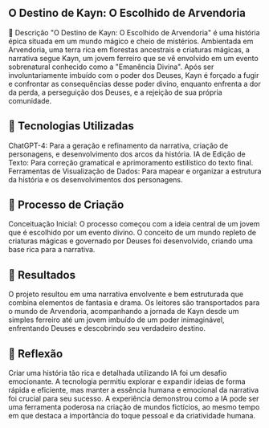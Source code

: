 ## O Destino de Kayn: O Escolhido de Arvendoria

📒 Descrição
"O Destino de Kayn: O Escolhido de Arvendoria" é uma história épica situada em um mundo mágico e cheio de mistérios. Ambientada em Arvendoria, uma terra rica em florestas ancestrais e criaturas mágicas, a narrativa segue Kayn, um jovem ferreiro que se vê envolvido em um evento sobrenatural conhecido como a "Emanência Divina". Após ser involuntariamente imbuído com o poder dos Deuses, Kayn é forçado a fugir e confrontar as consequências desse poder divino, enquanto enfrenta a dor da perda, a perseguição dos Deuses, e a rejeição de sua própria comunidade.

## 🤖 Tecnologias Utilizadas
ChatGPT-4: Para a geração e refinamento da narrativa, criação de personagens, e desenvolvimento dos arcos da história.
IA de Edição de Texto: Para correção gramatical e aprimoramento estilístico do texto final.
Ferramentas de Visualização de Dados: Para mapear e organizar a estrutura da história e os desenvolvimentos dos personagens.
## 🧐 Processo de Criação
Conceituação Inicial: O processo começou com a ideia central de um jovem que é escolhido por um evento divino. O conceito de um mundo repleto de criaturas mágicas e governado por Deuses foi desenvolvido, criando uma base rica para a narrativa.

## 🚀 Resultados
O projeto resultou em uma narrativa envolvente e bem estruturada que combina elementos de fantasia e drama. Os leitores são transportados para o mundo de Arvendoria, acompanhando a jornada de Kayn desde um simples ferreiro até um jovem imbuído de um poder inimaginável, enfrentando Deuses e descobrindo seu verdadeiro destino.

## 💭 Reflexão
Criar uma história tão rica e detalhada utilizando IA foi um desafio emocionante. A tecnologia permitiu explorar e expandir ideias de forma rápida e eficiente, mas manter a essência humana e emocional da narrativa foi crucial para seu sucesso. A experiência demonstrou como a IA pode ser uma ferramenta poderosa na criação de mundos fictícios, ao mesmo tempo em que destaca a importância do toque pessoal e da criatividade humana.
